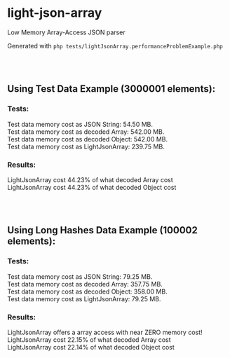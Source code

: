 # light-json-array
Low Memory Array-Access JSON parser

Generated with `php tests/lightJsonArray.performanceProblemExample.php`

<br />
<br />

## Using Test Data Example (3000001 elements):

### Tests:
Test data memory cost as JSON String: 54.50 MB.<br />
Test data memory cost as decoded Array: 542.00 MB.<br />
Test data memory cost as decoded Object: 542.00 MB.<br />
Test data memory cost as LightJsonArray: 239.75 MB.

### Results:
LightJsonArray cost 44.23% of what decoded Array cost<br />
LightJsonArray cost 44.23% of what decoded Object cost

<br />
<br />

## Using Long Hashes Data Example (100002 elements):

### Tests:
Test data memory cost as JSON String: 79.25 MB.<br />
Test data memory cost as decoded Array: 357.75 MB.<br />
Test data memory cost as decoded Object: 358.00 MB.<br />
Test data memory cost as LightJsonArray: 79.25 MB.

### Results:
LightJsonArray offers a array access with near ZERO memory cost!<br />
LightJsonArray cost 22.15% of what decoded Array cost<br />
LightJsonArray cost 22.14% of what decoded Object cost
